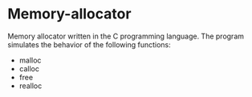 # Memory-allocator
Memory allocator written in the C programming language. The program simulates the behavior of the following functions:
* malloc
* calloc
* free 
* realloc
